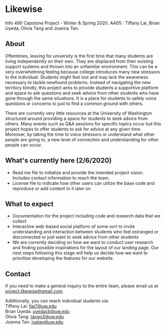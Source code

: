 # Likewise
Info 490 Capstone Project - Winter &amp; Spring 2020.
AA05 : Tiffany Lai, Brian Uyeda, Olivia Tang and Joanna Tan.

## About
Oftentimes, leaving for university is the first time that many students are living independently on their own. They are displaced from their existing support systems and thrown into an unfamiliar environment. This can be a very overwhelming feeling because college introduces many new stressors to the individual. Students might feel lost and may lack the awareness necessary to tackle newfound problems. Instead of navigating the new territory blindly, this project aims to provide students a supportive platform and space to ask questions and seek advice from other students who have gone through the same situations. It is a place for students to safely voice questions or concerns to just to find a common ground with others.

There are currently very little resources at the University of Washington structured around providing a space for students to seek advice from others. Many events such as Q&A sessions for specific topics occur but this project hopes to offer students to ask for advice at any given time. Moreover, by taking the time to voice stressors or understand what other people are going to, a new level of connection and understanding for other people can occur. 

## What's currently here (2/6/2020)
* Read me file to initialize and provide the intended project vision. Includes contact information to reach the team.
* License file to indicate how other users can utilize the base code and reproduce or add content to it later on

## What to expect
* Documentation for the project including code and research data that we collect
* Interactive web-based social platform of some sort to invite understanding and interaction between students who feel estranged or disconnected or just want to seek advice from other students
* We are currently deciding on how we want to conduct user research and finding possible inspirations for the layout of our landing page. Our next steps following this stage will help us decide how we want to prioritize developing the features for our website.

## Contact
If you need to make a general inquiry to the entire team, please email us at <project.likewise@gmail.com>. 

Additionally, you can reach individual students via:  
Tiffany Lai: <tlai7@uw.edu>  
Brian Uyeda: <uyedacb@uw.edu>  
Olivia Tang: <tango2@uw.edu>  
Joanna Tan: <joatan@uw.edu>
